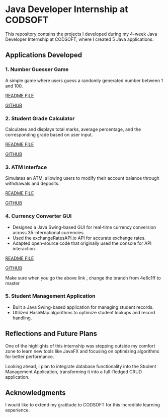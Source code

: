 # Java Developer Internship at CODSOFT  

This repository contains the projects I developed during my 4-week Java Developer Internship at CODSOFT, where I created 5 Java applications.  

## Applications Developed  
### 1. Number Guesser Game  
A simple game where users guess a randomly generated number between 1 and 100. 

[README FILE](https://github.com/Crash105/CODSOFT/blob/main/NumberGuesser.md)

[GITHUB](https://github.com/Crash105/CODSOFT/blob/main/numberguesser.java)

### 2. Student Grade Calculator  
Calculates and displays total marks, average percentage, and the corresponding grade based on user input.  

[README FILE](https://github.com/Crash105/CODSOFT/blob/main/STUDENT.md)

[GITHUB](https://github.com/Crash105/CODSOFT/blob/main/studentgrade.java)


### 3. ATM Interface  
Simulates an ATM, allowing users to modify their account balance through withdrawals and deposits.  

[README FILE](https://github.com/Crash105/CODSOFT/blob/main/ATM.md)

[GITHUB](https://github.com/Crash105/CODSOFT/tree/main/atm)

### 4. Currency Converter GUI  
- Designed a Java Swing-based GUI for real-time currency conversion across 35 international currencies.  
- Used the exchangeRatesAPI.io API for accurate exchange rates.  
- Adapted open-source code that originally used the console for API interaction.  

[README FILE](https://github.com/Crash105/CODSOFT/blob/main/currencyconverter.md)

[GITHUB](https://github.com/Crash105/Java-Currency-Converter-Exchange-Rates-API/tree/4e6c1ffc484b99332bc5b4e62d2bb564bc10cdc7)

Make sure when you go the above link , change the branch from 4e6c1ff to master

### 5. Student Management Application  
- Built a Java Swing-based application for managing student records.  
- Utilized HashMap algorithms to optimize student lookups and record handling.  

## Reflections and Future Plans  
One of the highlights of this internship was stepping outside my comfort zone to learn new tools like JavaFX and focusing on optimizing algorithms for better performance.  

Looking ahead, I plan to integrate database functionality into the Student Management Application, transforming it into a full-fledged CRUD application.  

## Acknowledgments  
I would like to extend my gratitude to CODSOFT for this incredible learning experience.  
